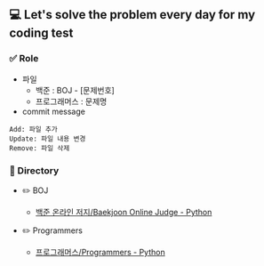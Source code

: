 ## 💻 Let's solve the problem every day for my coding test

### ✅ Role

- 파일
    - 백준 : BOJ - [문제번호]
    - 프로그래머스 : 문제명
- commit message

```
Add: 파일 추가
Update: 파일 내용 변경
Remove: 파일 삭제
```

### 📂 Directory

- :pencil2: BOJ

    - [백준 온라인 저지/Baekjoon Online Judge - Python](https://github.com/m1nnh/Problem-Solving/tree/master/BOJ)

- :pencil2: Programmers

    - [프로그래머스/Programmers - Python](https://github.com/m1nnh/Problem-Solving/tree/master/Programmers)


